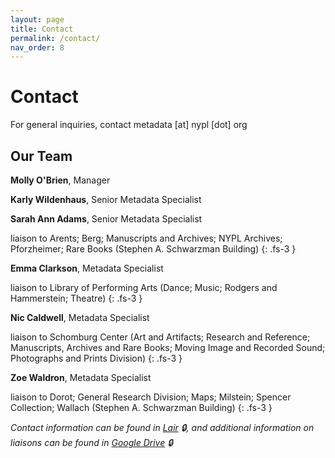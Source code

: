 ```yaml
---
layout: page
title: Contact
permalink: /contact/
nav_order: 8
---
```


# Contact
For general inquiries, contact metadata [at] nypl [dot] org

## Our Team

**Molly O'Brien**, Manager

**Karly Wildenhaus**, Senior Metadata Specialist

**Sarah Ann Adams**, Senior Metadata Specialist

liaison to Arents; Berg; Manuscripts and Archives; NYPL Archives; Pforzheimer; Rare Books (Stephen A. Schwarzman Building)
{: .fs-3 }

**Emma Clarkson**, Metadata Specialist

liaison to Library of Performing Arts (Dance; Music; Rodgers and Hammerstein; Theatre)
{: .fs-3 }

**Nic Caldwell**, Metadata Specialist

liaison to Schomburg Center (Art and Artifacts; Research and Reference; Manuscripts, Archives and Rare Books; Moving Image and Recorded Sound; Photographs and Prints Division)
{: .fs-3 }

**Zoe Waldron**, Metadata Specialist

liaison to Dorot; General Research Division; Maps; Milstein; Spencer Collection; Wallach (Stephen A. Schwarzman Building)
{: .fs-3 }

_Contact information can be found in [Lair](https://lair.nypl.org/-/departments/library-sites-and-services/research-libraries/metadata-services-unit) 🔒, and additional information on liaisons can be found in [Google Drive](https://docs.google.com/spreadsheets/d/1P-YDJigon640fTCLP4Ig4-zmzqrX88v5M24ShuxFNVY/edit) 🔒_
